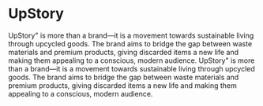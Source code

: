 # UpStory
UpStory" is more than a brand—it is a movement towards sustainable living through upcycled goods. The brand aims to bridge the gap between waste materials and premium products, giving discarded items a new life and making them appealing to a conscious, modern audience.
UpStory" is more than a brand—it is a movement towards sustainable living through upcycled goods. The brand aims to bridge the gap between waste materials and premium products, giving discarded items a new life and making them appealing to a conscious, modern audience.
